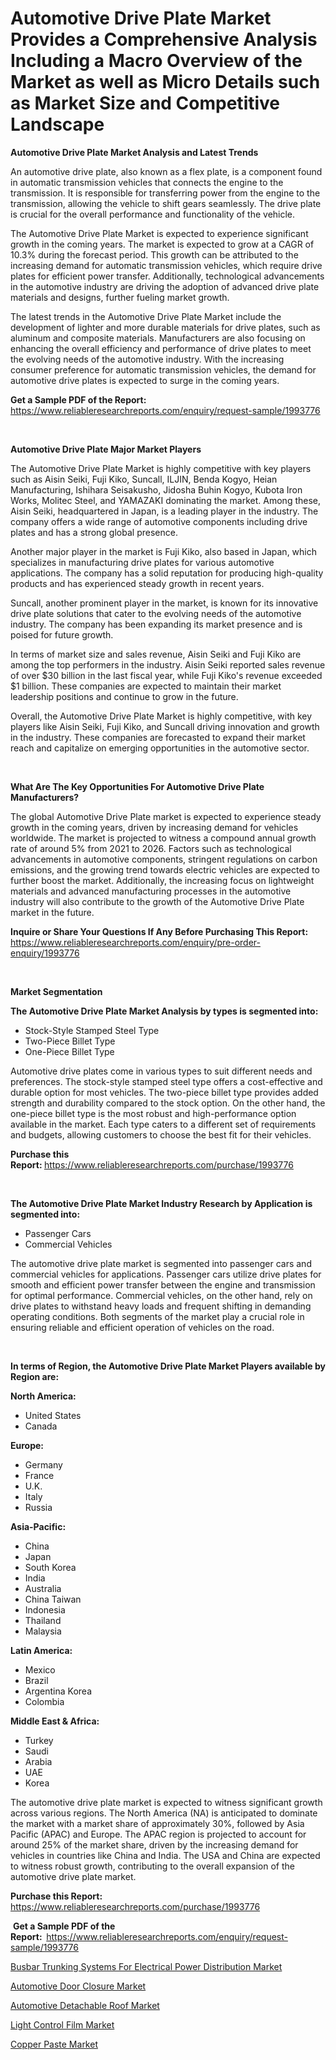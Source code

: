 <p><h1>Automotive Drive Plate Market Provides a Comprehensive Analysis Including a Macro Overview of the Market as well as Micro Details such as Market Size and Competitive Landscape</h1></p><p><strong>Automotive Drive Plate Market Analysis and Latest Trends</strong></p>
<p><p>An automotive drive plate, also known as a flex plate, is a component found in automatic transmission vehicles that connects the engine to the transmission. It is responsible for transferring power from the engine to the transmission, allowing the vehicle to shift gears seamlessly. The drive plate is crucial for the overall performance and functionality of the vehicle.</p><p>The Automotive Drive Plate Market is expected to experience significant growth in the coming years. The market is expected to grow at a CAGR of 10.3% during the forecast period. This growth can be attributed to the increasing demand for automatic transmission vehicles, which require drive plates for efficient power transfer. Additionally, technological advancements in the automotive industry are driving the adoption of advanced drive plate materials and designs, further fueling market growth.</p><p>The latest trends in the Automotive Drive Plate Market include the development of lighter and more durable materials for drive plates, such as aluminum and composite materials. Manufacturers are also focusing on enhancing the overall efficiency and performance of drive plates to meet the evolving needs of the automotive industry. With the increasing consumer preference for automatic transmission vehicles, the demand for automotive drive plates is expected to surge in the coming years.</p></p>
<p><strong>Get a Sample PDF of the Report:&nbsp;</strong> <a href="https://www.reliableresearchreports.com/enquiry/request-sample/1993776">https://www.reliableresearchreports.com/enquiry/request-sample/1993776</a></p>
<p>&nbsp;</p>
<p><strong>Automotive Drive Plate Major Market Players</strong></p>
<p><p>The Automotive Drive Plate Market is highly competitive with key players such as Aisin Seiki, Fuji Kiko, Suncall, ILJIN, Benda Kogyo, Heian Manufacturing, Ishihara Seisakusho, Jidosha Buhin Kogyo, Kubota Iron Works, Molitec Steel, and YAMAZAKI dominating the market. Among these, Aisin Seiki, headquartered in Japan, is a leading player in the industry. The company offers a wide range of automotive components including drive plates and has a strong global presence.</p><p>Another major player in the market is Fuji Kiko, also based in Japan, which specializes in manufacturing drive plates for various automotive applications. The company has a solid reputation for producing high-quality products and has experienced steady growth in recent years.</p><p>Suncall, another prominent player in the market, is known for its innovative drive plate solutions that cater to the evolving needs of the automotive industry. The company has been expanding its market presence and is poised for future growth.</p><p>In terms of market size and sales revenue, Aisin Seiki and Fuji Kiko are among the top performers in the industry. Aisin Seiki reported sales revenue of over $30 billion in the last fiscal year, while Fuji Kiko's revenue exceeded $1 billion. These companies are expected to maintain their market leadership positions and continue to grow in the future.</p><p>Overall, the Automotive Drive Plate Market is highly competitive, with key players like Aisin Seiki, Fuji Kiko, and Suncall driving innovation and growth in the industry. These companies are forecasted to expand their market reach and capitalize on emerging opportunities in the automotive sector.</p></p>
<p>&nbsp;</p>
<p><strong>What Are The Key Opportunities For Automotive Drive Plate Manufacturers?</strong></p>
<p><p>The global Automotive Drive Plate market is expected to experience steady growth in the coming years, driven by increasing demand for vehicles worldwide. The market is projected to witness a compound annual growth rate of around 5% from 2021 to 2026. Factors such as technological advancements in automotive components, stringent regulations on carbon emissions, and the growing trend towards electric vehicles are expected to further boost the market. Additionally, the increasing focus on lightweight materials and advanced manufacturing processes in the automotive industry will also contribute to the growth of the Automotive Drive Plate market in the future.</p></p>
<p><strong>Inquire or Share Your Questions If Any Before Purchasing This Report:</strong> <a href="https://www.reliableresearchreports.com/enquiry/pre-order-enquiry/1993776">https://www.reliableresearchreports.com/enquiry/pre-order-enquiry/1993776</a></p>
<p>&nbsp;</p>
<p><strong>Market Segmentation</strong></p>
<p><strong>The Automotive Drive Plate Market Analysis by types is segmented into:</strong></p>
<p><ul><li>Stock-Style Stamped Steel Type</li><li>Two-Piece Billet Type</li><li>One-Piece Billet Type</li></ul></p>
<p><p>Automotive drive plates come in various types to suit different needs and preferences. The stock-style stamped steel type offers a cost-effective and durable option for most vehicles. The two-piece billet type provides added strength and durability compared to the stock option. On the other hand, the one-piece billet type is the most robust and high-performance option available in the market. Each type caters to a different set of requirements and budgets, allowing customers to choose the best fit for their vehicles.</p></p>
<p><strong>Purchase this Report:&nbsp;</strong><a href="https://www.reliableresearchreports.com/purchase/1993776">https://www.reliableresearchreports.com/purchase/1993776</a></p>
<p>&nbsp;</p>
<p><strong>The Automotive Drive Plate Market Industry Research by Application is segmented into:</strong></p>
<p><ul><li>Passenger Cars</li><li>Commercial Vehicles</li></ul></p>
<p><p>The automotive drive plate market is segmented into passenger cars and commercial vehicles for applications. Passenger cars utilize drive plates for smooth and efficient power transfer between the engine and transmission for optimal performance. Commercial vehicles, on the other hand, rely on drive plates to withstand heavy loads and frequent shifting in demanding operating conditions. Both segments of the market play a crucial role in ensuring reliable and efficient operation of vehicles on the road.</p></p>
<p>&nbsp;</p>
<p><strong>In terms of Region, the Automotive Drive Plate Market Players available by Region are:</strong></p>
<p>
    <p> <strong> North America: </strong>
        <ul>
            <li>United States</li>
            <li>Canada</li>
        </ul>
        </p> 
    <p> <strong> Europe: </strong>
        <ul>
            <li>Germany</li>
            <li>France</li>
            <li>U.K.</li>
            <li>Italy</li>
            <li>Russia</li>
        </ul>
        </p> 
    <p> <strong> Asia-Pacific: </strong>
        <ul>
            <li>China</li>
            <li>Japan</li>
            <li>South Korea</li>
            <li>India</li>
            <li>Australia</li>
            <li>China Taiwan</li>
            <li>Indonesia</li>
            <li>Thailand</li>
            <li>Malaysia</li>
        </ul>
        </p> 
    <p> <strong> Latin America: </strong>
        <ul>
            <li>Mexico</li>
            <li>Brazil</li>
            <li>Argentina Korea</li>
            <li>Colombia</li>
        </ul>
        </p> 
    <p> <strong> Middle East & Africa: </strong>
        <ul>
            <li>Turkey</li>
            <li>Saudi</li>
            <li>Arabia</li>
            <li>UAE</li>
            <li>Korea</li>
        </ul>
    </p>
    </p>
<p><p>The automotive drive plate market is expected to witness significant growth across various regions. The North America (NA) is anticipated to dominate the market with a market share of approximately 30%, followed by Asia Pacific (APAC) and Europe. The APAC region is projected to account for around 25% of the market share, driven by the increasing demand for vehicles in countries like China and India. The USA and China are expected to witness robust growth, contributing to the overall expansion of the automotive drive plate market.</p></p>
<p><strong>Purchase this Report: </strong><a href="https://www.reliableresearchreports.com/purchase/1993776">https://www.reliableresearchreports.com/purchase/1993776</a></p>
<p>&nbsp;<strong>Get a Sample PDF of the Report:&nbsp;&nbsp;</strong><a href="https://www.reliableresearchreports.com/enquiry/request-sample/1993776">https://www.reliableresearchreports.com/enquiry/request-sample/1993776</a></p>
<p><strong></strong></p>
<p><p><a href="https://silk-columnist-571.notion.site/Busbar-Trunking-Systems-For-Electrical-Power-Distribution-Market-Size-Focuses-on-Market-Dynamics-In-d6de14bc79ea46aab385720d504a341a">Busbar Trunking Systems For Electrical Power Distribution Market</a></p><p><a href="https://github.com/jaidynmorantestelletmjzya/Market-Research-Report-List-1/blob/main/automotive-door-closure-market.md">Automotive Door Closure Market</a></p><p><a href="https://github.com/juniordelafrance/Market-Research-Report-List-2/blob/main/automotive-detachable-roof-market.md">Automotive Detachable Roof Market</a></p><p><a href="https://view.publitas.com/reportprime-1/light-control-film-market-size-share-trends-analysis-report-by-material-by-type-by-end-user-by-region-and-segment-forecasts-2024-2031/">Light Control Film Market</a></p><p><a href="https://view.publitas.com/reportprime-1/copper-paste-market-size-evaluating-its-market-trends-growth-and-projections-2024-2031/">Copper Paste Market</a></p></p>
